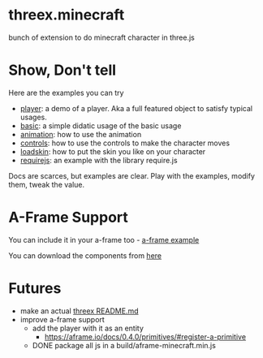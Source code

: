 threex.minecraft
================

bunch of extension to do minecraft character in three.js


# Show, Don't tell
Here are the examples you can try

* [player](https://jeromeetienne.github.io/threex.minecraft3/examples/player.html): a demo of a player. Aka a full featured object to satisfy typical usages.
* [basic](https://jeromeetienne.github.io/threex.minecraft3/examples/basic.html): a simple didatic usage of the basic usage
* [animation](https://jeromeetienne.github.io/threex.minecraft3/examples/animation.html): how to use the animation
* [controls](https://jeromeetienne.github.io/threex.minecraft3/examples/controls.html): how to use the controls to make the character moves
* [loadskin](https://jeromeetienne.github.io/threex.minecraft3/examples/loadskin.html): how to put the skin you like on your character
* [requirejs](https://jeromeetienne.github.io/threex.minecraft3/examples/requirejs.html): an example with the library require.js

Docs are scarces, but examples are clear. Play with the examples, modify them, tweak the value. 

# A-Frame Support
You can include it in your a-frame too - [a-frame example](https://jeromeetienne.github.io/threex.minecraft3/a-frame/examples/aframe-minecraft.html)

You can download the components from [here](https://jeromeetienne.github.io/threex.minecraft3/a-frame/build/aframe-minecraft.js)

# Futures
- make an actual [threex README.md](https://github.com/jeromeetienne/threex.sample/blob/master/README.md)
- improve a-frame support
  - add the player with it as an entity
    - https://aframe.io/docs/0.4.0/primitives/#register-a-primitive
  - DONE package all js in a build/aframe-minecraft.min.js
